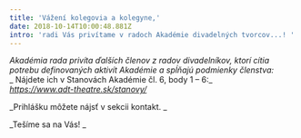 ```yaml
---
title: 'Vážení kolegovia a kolegyne,'
date: 2018-10-14T10:00:48.881Z
intro: 'radi Vás privítame v radoch Akadémie divadelných tvorcov...! '
---
```

_Akadémia rada privíta ďalších členov z radov divadelníkov, ktorí cítia potrebu definovaných aktivít Akadémie a spĺňajú podmienky členstva:_\
_
Nájdete ich v Stanovách Akadémie čl. 6, body 1 – 6:_\
_https://www.adt-theatre.sk/stanovy/_

_Prihlášku môžete nájsť v sekcii kontakt. 
_

_Tešíme sa na Vás!
_
